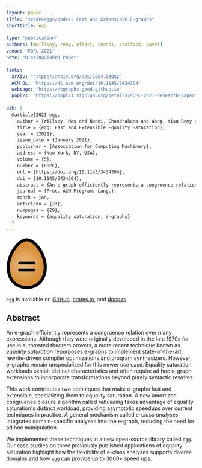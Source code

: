 ```yaml
---
layout: paper
title: "<code>egg</code>: Fast and Extensible E-graphs"
shorttitle: egg

type: "publication"
authors: [mwillsey, remy, oflatt, cnandi, ztatlock, pavel]
venue: "POPL 2021"
note: "Distinguished Paper"

links:
  arXiv: "https://arxiv.org/abs/2004.03082"
  ACM DL: "https://dl.acm.org/doi/10.1145/3434304"
  webpage: "https://egraphs-good.github.io"
  popl21: "https://popl21.sigplan.org/details/POPL-2021-research-papers/23/egg-Fast-and-Extensible-Equality-Saturation"
  
bib: |
  @article{2021-egg,
    author = {Willsey, Max and Nandi, Chandrakana and Wang, Yisu Remy and Flatt, Oliver and Tatlock, Zachary and Panchekha, Pavel},
    title = {egg: Fast and Extensible Equality Saturation},
    year = {2021},
    issue_date = {January 2021},
    publisher = {Association for Computing Machinery},
    address = {New York, NY, USA},
    volume = {5},
    number = {POPL},
    url = {https://doi.org/10.1145/3434304},
    doi = {10.1145/3434304},
    abstract = {An e-graph efficiently represents a congruence relation over many expressions. Although they were originally developed in the late 1970s for use in automated theorem provers, a more recent technique known as equality saturation repurposes e-graphs to implement state-of-the-art, rewrite-driven compiler optimizations and program synthesizers. However, e-graphs remain unspecialized for this newer use case. Equality saturation workloads exhibit distinct characteristics and often require ad-hoc e-graph extensions to incorporate transformations beyond purely syntactic rewrites.  This work contributes two techniques that make e-graphs fast and extensible, specializing them to equality saturation. A new amortized invariant restoration technique called rebuilding takes advantage of equality saturation's distinct workload, providing asymptotic speedups over current techniques in practice. A general mechanism called e-class analyses integrates domain-specific analyses into the e-graph, reducing the need for ad hoc manipulation.  We implemented these techniques in a new open-source library called egg. Our case studies on three previously published applications of equality saturation highlight how egg's performance and flexibility enable state-of-the-art results across diverse domains.},
    journal = {Proc. ACM Program. Lang.},
    month = jan,
    articleno = {23},
    numpages = {29},
    keywords = {equality saturation, e-graphs}
  }
---
```


<div class="right">
  <img src="/assets/egg.png" alt="egg logo"/>
</div>
  
`egg` is available on
  [GitHub](https://github.com/mwillsey/egg),
  [crates.io](https://crates.io/crates/egg),
  and [docs.rs](https://docs.rs/egg/).

## Abstract
  
An e-graph efficiently represents a congruence relation over many
expressions. Although they were originally developed in the late 1970s
for use in automated theorem provers, a more recent technique known as
*equality saturation* repurposes e-graphs to implement state-of-the-art,
rewrite-driven compiler optimizations and program synthesizers. However,
e-graphs remain unspecialized for this newer use case. Equality
saturation workloads exhibit distinct characteristics and often require
ad hoc e-graph extensions to incorporate transformations beyond purely
syntactic rewrites.

This work contributes two techniques that make e-graphs fast and
extensible, specializing them to equality saturation. A new amortized
congruence closure algorithm called *rebuilding* takes advantage of
equality saturation's distinct workload, providing asymptotic speedups
over current techniques in practice. A general mechanism called *e-class
analyses* integrates domain-specific analyses into the e-graph, reducing
the need for ad hoc manipulation.

We implemented these techniques in a new open-source library called
`egg`. Our case studies on three previously published applications of
equality saturation highlight how the flexibility of e-class analyses
supports diverse domains and how `egg` can provide up to 3000×
speed ups. 
